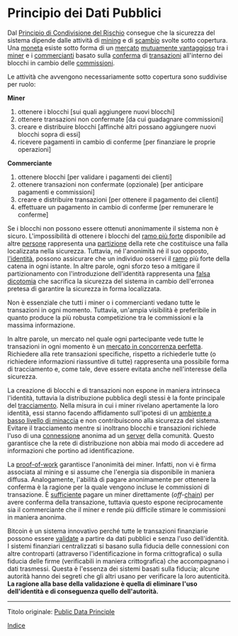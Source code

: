 # Principio dei Dati Pubblici



Dal [Principio di Condivisione del Rischio](ch016-risk-sharing-principle.md) consegue che la sicurezza del sistema dipende dalle attività di [mining](ch101-glossary.md#centro-di-mining-mine) e di [scambio](ch101-glossary.md#scambio) svolte sotto copertura. Una [moneta](ch101-glossary.md#moneta) esiste sotto forma di un [mercato](ch101-glossary.md#mercato) [mutuamente vantaggioso](ch042-balance-of-power-fallacy.md) tra i [miner](ch101-glossary.md#miner) e i [commercianti](ch101-glossary.md#commerciante) basato sulla [conferma](ch101-glossary.md#conferma) di [transazioni](ch101-glossary.md#transazione) all'interno dei blocchi in cambio delle [commissioni](ch101-glossary.md#commissione-di-transazione-fee).

Le attività che avvengono necessariamente sotto copertura sono suddivise per ruolo:

**Miner**

1. ottenere i blocchi [sui quali aggiungere nuovi blocchi]
2. ottenere transazioni non confermate [da cui guadagnare commissioni]
3. creare e distribuire blocchi [affinché altri possano aggiungere nuovi blocchi sopra di essi] 
4. ricevere pagamenti in cambio di conferme [per finanziare le proprie operazioni]

**Commerciante**

1. ottenere blocchi [per validare i pagamenti dei clienti]
2. ottenere transazioni non confermate (opzionale) [per anticipare pagamenti e commissioni]
3. creare e distribuire transazioni [per ottenere il pagamento dei clienti]
4. effettuare un pagamento in cambio di conferme [per remunerare le conferme]

Se i blocchi non possono essere ottenuti anonimamente il sistema non è sicuro. L'impossibilità di ottenere i blocchi del [ramo più forte](ch101-glossary.md#ramo-forte-strong-branch) disponibile ad altre [persone](ch101-glossary.md#persona) rappresenta una [partizione](ch101-glossary.md#partizione) della rete che costituisce una falla localizzata nella sicurezza. Tuttavia, né l'anonimità né il suo opposto, [l'identità](ch101-glossary.md#identità), possono assicurare che un individuo osservi il [ramo](ch101-glossary.md#ramo-branch) più forte della catena in ogni istante. In altre parole, ogni sforzo teso a mitigare il partizionamento con l'introduzione dell'identità rappresenta una [falsa dicotomia](https://it.wikipedia.org/wiki/Falsa_dicotomia) che sacrifica la sicurezza del sistema in cambio dell'erronea pretesa di garantire la sicurezza in forma localizzata.

Non è essenziale che tutti i miner o i commercianti vedano tutte le transazioni in ogni momento. Tuttavia, un'ampia visibilità è preferibile in quanto produce la più robusta competizione tra le commissioni e la massima informazione. 

In altre parole, un mercato nel quale ogni partecipante vede tutte le transazioni in ogni momento è un [mercato in concorrenza perfetta](https://it.wikipedia.org/wiki/Concorrenza_perfetta). Richiedere alla rete transazioni specifiche, rispetto a richiederle tutte (o richiedere informazioni riassuntive di tutte) rappresenta una possibile forma di tracciamento e, come tale, deve essere evitata anche nell'interesse della sicurezza.

La creazione di blocchi e di transazioni non espone in maniera intrinseca l'identità, tuttavia la distribuzione pubblica degli stessi è la fonte principale del [tracciamento](ch101-glossary.md#tracciamento-taint). Nella misura in cui i miner rivelano apertamente la loro identità, essi stanno facendo affidamento sull'ipotesi di un [ambiente a basso livello di minaccia](ch033-threat-level-paradox.md) e non contribuiscono alla sicurezza del sistema. Evitare il tracciamento mentre si inoltrano blocchi e transazioni richiede l'uso di una [connessione](https://en.wikipedia.org/wiki/Anonymizer) anonima ad un [server](ch101-glossary.md#client-server) della comunità. Questo garantisce che la rete di distribuzione non abbia mai modo di accedere ad informazioni che portino ad identificazione.

La [proof-of-work](ch101-glossary.md#prova) garantisce l'anonimità dei miner. Infatti, non vi è firma associata al mining e si assume che l'energia sia disponibile in maniera diffusa. Analogamente, l'abilità di pagare anonimamente per ottenere la conferma è la ragione per la quale vengono incluse le commissioni di transazione. È [sufficiente](ch081-side-fee-fallacy.md) pagare un miner direttamente (_off-_[chain](ch101-glossary.md#catena)) per avere conferma della transazione, tuttavia questo espone reciprocamente sia il commerciante che il miner e rende più difficile stimare le commissioni in maniera anonima.

Bitcoin è un sistema innovativo perché tutte le transazioni finanziarie possono essere [validate](ch101-glossary.md#validazione) a partire da dati pubblici e senza l'uso dell'identità. I sistemi finanziari centralizzati si basano sulla fiducia delle connessioni con altre controparti (attraverso l'identificazione in forma crittografica) o sulla fiducia delle firme (verificabili in maniera crittografica) che accompagnano i dati trasmessi. Questa è l'essenza dei sistemi basati sulla fiducia; alcune autorità hanno dei segreti che gli altri usano per verificare la loro autenticità. **La ragione alla base della validazione è quella di eliminare l'uso dell'identità e di conseguenza quello dell'autorità.**

---

Titolo originale: [Public Data Principle](https://github.com/libbitcoin/libbitcoin-system/wiki/Public-Data-Principle)

[Indice](/README.md)

